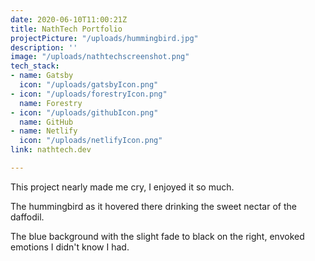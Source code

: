 ```yaml
---
date: 2020-06-10T11:00:21Z
title: NathTech Portfolio
projectPicture: "/uploads/hummingbird.jpg"
description: ''
image: "/uploads/nathtechscreenshot.png"
tech_stack:
- name: Gatsby
  icon: "/uploads/gatsbyIcon.png"
- icon: "/uploads/forestryIcon.png"
  name: Forestry
- icon: "/uploads/githubIcon.png"
  name: GitHub
- name: Netlify
  icon: "/uploads/netlifyIcon.png"
link: nathtech.dev

---
```

This project nearly made me cry, I enjoyed it so much.

The hummingbird as it hovered there drinking the sweet nectar of the daffodil.

The blue background with the slight fade to black on the right, envoked emotions I didn't know I had.